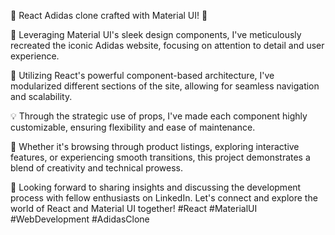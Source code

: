 🚀  React Adidas clone crafted with Material UI! 👟

🎨 Leveraging Material UI's sleek design components, I've meticulously recreated the iconic Adidas website, focusing on attention to detail and user experience.

🔧 Utilizing React's powerful component-based architecture, I've modularized different sections of the site, allowing for seamless navigation and scalability.

💡 Through the strategic use of props, I've made each component highly customizable, ensuring flexibility and ease of maintenance.

🌟 Whether it's browsing through product listings, exploring interactive features, or experiencing smooth transitions, this project demonstrates a blend of creativity and technical prowess.

💼 Looking forward to sharing insights and discussing the development process with fellow enthusiasts on LinkedIn. Let's connect and explore the world of React and Material UI together! #React #MaterialUI #WebDevelopment #AdidasClone

